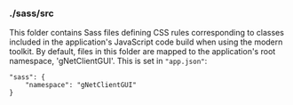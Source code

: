### ./sass/src

This folder contains Sass files defining CSS rules corresponding to classes
included in the application's JavaScript code build when using the modern toolkit.
By default, files in this folder are mapped to the application's root namespace, 'gNetClientGUI'.
This is set in `"app.json"`:

    "sass": {
        "namespace": "gNetClientGUI"
    }